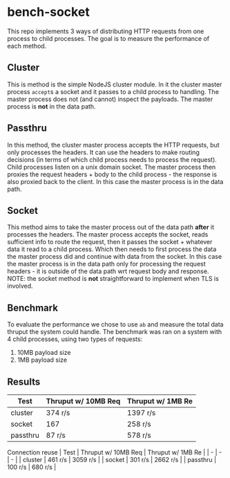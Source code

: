 # bench-socket
This repo implements 3 ways of distributing HTTP requests from one process to child processes. The goal is to measure the performance of each method.

## Cluster 
This is method is the simple NodeJS cluster module. In it the cluster master process `accept`s a socket and it passes to a child process to handling. The master process does not (and cannot) inspect the payloads. The master process is **not** in the data path. 

## Passthru 
In this method, the cluster master process accepts the HTTP requests, but only processes the headers. It can use the headers to make routing decisions (in terms of which child process needs to process the request). Child processes listen on a unix domain socket. The master process then proxies the request headers + body to the child process - the response is also proxied back to the client. In this case the master process is in the data path.

## Socket 
This method aims to take the master process out of the data path **after** it processes the headers. The master process accepts the socket, reads sufficient info to route the request, then it passes the socket + whatever data it read to a child process. Which then needs to first process the data the master process did and continue with data from the socket. In this case the master process is in the data path only for processing the request headers - it is outside of the data path wrt request body and response.
NOTE: the socket method is **not** straightforward to implement when TLS is involved. 

## Benchmark
To evaluate the performance we chose to use `ab` and measure the total data thruput the system could handle. The benchmark was ran on a system with 4 child processes, using two types of requests:
1. 10MB payload size 
2. 1MB payload size 


## Results 
| Test  | Thruput w/ 10MB Req | Thruput w/ 1MB Re |
| - | - | - | 
| cluster | 374 r/s| 1397 r/s |
| socket | 167 | 258 r/s | 
| passthru |  87 r/s| 578 r/s|


Connection reuse 
| Test  | Thruput w/ 10MB Req | Thruput w/ 1MB Re |
| - | - | - | 
| cluster | 461 r/s | 3059 r/s |
| socket | 301 r/s | 2662 r/s |
| passthru | 100 r/s | 680 r/s | 
